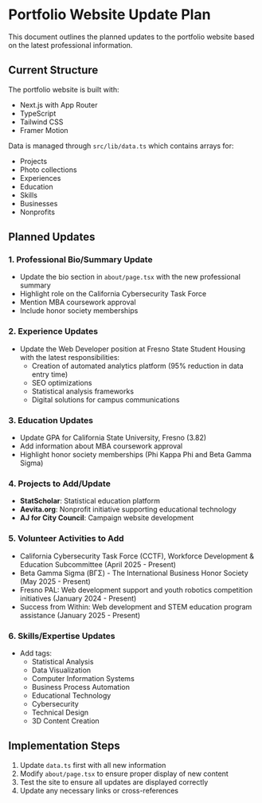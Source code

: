 # Portfolio Website Update Plan

This document outlines the planned updates to the portfolio website based on the latest professional information.

## Current Structure

The portfolio website is built with:
- Next.js with App Router
- TypeScript
- Tailwind CSS
- Framer Motion

Data is managed through `src/lib/data.ts` which contains arrays for:
- Projects
- Photo collections
- Experiences
- Education
- Skills
- Businesses
- Nonprofits

## Planned Updates

### 1. Professional Bio/Summary Update
- Update the bio section in `about/page.tsx` with the new professional summary
- Highlight role on the California Cybersecurity Task Force
- Mention MBA coursework approval
- Include honor society memberships

### 2. Experience Updates
- Update the Web Developer position at Fresno State Student Housing with the latest responsibilities:
  - Creation of automated analytics platform (95% reduction in data entry time)
  - SEO optimizations
  - Statistical analysis frameworks
  - Digital solutions for campus communications

### 3. Education Updates
- Update GPA for California State University, Fresno (3.82)
- Add information about MBA coursework approval
- Highlight honor society memberships (Phi Kappa Phi and Beta Gamma Sigma)

### 4. Projects to Add/Update
- **StatScholar**: Statistical education platform
- **Aevita.org**: Nonprofit initiative supporting educational technology
- **AJ for City Council**: Campaign website development

### 5. Volunteer Activities to Add
- California Cybersecurity Task Force (CCTF), Workforce Development & Education Subcommittee (April 2025 - Present)
- Beta Gamma Sigma (ΒΓΣ) - The International Business Honor Society (May 2025 - Present)
- Fresno PAL: Web development support and youth robotics competition initiatives (January 2024 - Present)
- Success from Within: Web development and STEM education program assistance (January 2025 - Present)

### 6. Skills/Expertise Updates
- Add tags:
  - Statistical Analysis
  - Data Visualization
  - Computer Information Systems
  - Business Process Automation
  - Educational Technology
  - Cybersecurity
  - Technical Design
  - 3D Content Creation

## Implementation Steps

1. Update `data.ts` first with all new information
2. Modify `about/page.tsx` to ensure proper display of new content
3. Test the site to ensure all updates are displayed correctly
4. Update any necessary links or cross-references
